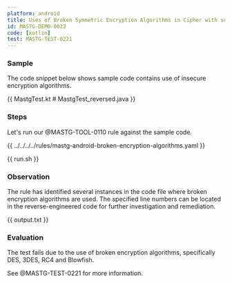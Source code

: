 ```yaml
---
platform: android
title: Uses of Broken Symmetric Encryption Algorithms in Cipher with semgrep
id: MASTG-DEMO-0022
code: [kotlin]
test: MASTG-TEST-0221
---
```


### Sample

The code snippet below shows sample code contains use of insecure encryption algorithms.

{{ MastgTest.kt # MastgTest_reversed.java }}

### Steps

Let's run our @MASTG-TOOL-0110 rule against the sample code.

{{ ../../../../rules/mastg-android-broken-encryption-algorithms.yaml }}

{{ run.sh }}

### Observation

The rule has identified several instances in the code file where broken encryption algorithms are used. The specified line numbers can be located in the reverse-engineered code for further investigation and remediation.

{{ output.txt }}

### Evaluation

The test fails due to the use of broken encryption algorithms, specifically DES, 3DES, RC4 and Blowfish.

See @MASTG-TEST-0221 for more information.
